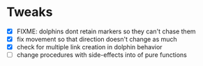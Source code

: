 # Tweaks
- [x] FIXME: dolphins dont retain markers so they can't chase them 
- [x] fix movement so that direction doesn't change as much
- [x] check for multiple link creation in dolphin behavior
- [ ] change procedures with side-effects into of pure functions
